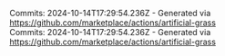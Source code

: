 Commits: 2024-10-14T17:29:54.236Z - Generated via https://github.com/marketplace/actions/artificial-grass
<br>
Commits: 2024-10-14T17:29:54.236Z - Generated via https://github.com/marketplace/actions/artificial-grass
<br>
